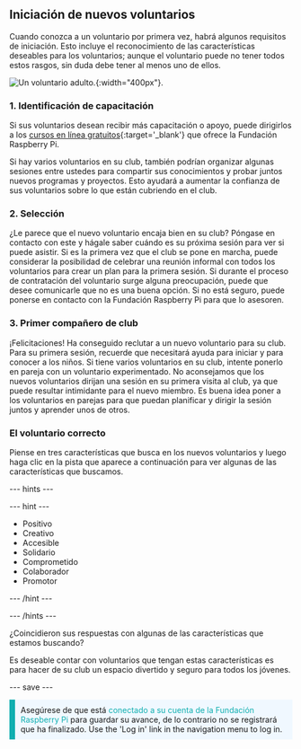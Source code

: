 ## Iniciación de nuevos voluntarios

Cuando conozca a un voluntario por primera vez, habrá algunos requisitos de iniciación. Esto incluye el reconocimiento de las características deseables para los voluntarios; aunque el voluntario puede no tener todos estos rasgos, sin duda debe tener al menos uno de ellos.

![Un voluntario adulto.](images/Safeguarding_Course_Assets_V2_Image31280x1933.png){:width="400px"}.
### 1. Identificación de capacitación

Si sus voluntarios desean recibir más capacitación o apoyo, puede dirigirlos a los [cursos en línea gratuitos](https://www.futurelearn.com/partners/raspberry-pi){:target='_blank'} que ofrece la Fundación Raspberry Pi.

Si hay varios voluntarios en su club, también podrían organizar algunas sesiones entre ustedes para compartir sus conocimientos y probar juntos nuevos programas y proyectos. Esto ayudará a aumentar la confianza de sus voluntarios sobre lo que están cubriendo en el club.

### 2. Selección

¿Le parece que el nuevo voluntario encaja bien en su club? Póngase en contacto con este y hágale saber cuándo es su próxima sesión para ver si puede asistir. Si es la primera vez que el club se pone en marcha, puede considerar la posibilidad de celebrar una reunión informal con todos los voluntarios para crear un plan para la primera sesión. Si durante el proceso de contratación del voluntario surge alguna preocupación, puede que desee comunicarle que no es una buena opción. Si no está seguro, puede ponerse en contacto con la Fundación Raspberry Pi para que lo asesoren.

### 3. Primer compañero de club

¡Felicitaciones! Ha conseguido reclutar a un nuevo voluntario para su club. Para su primera sesión, recuerde que necesitará ayuda para iniciar y para conocer a los niños. Si tiene varios voluntarios en su club, intente ponerlo en pareja con un voluntario experimentado. No aconsejamos que los nuevos voluntarios dirijan una sesión en su primera visita al club, ya que puede resultar intimidante para el nuevo miembro. Es buena idea poner a los voluntarios en parejas para que puedan planificar y dirigir la sesión juntos y aprender unos de otros.

### El voluntario correcto

Piense en tres características que busca en los nuevos voluntarios y luego haga clic en la pista que aparece a continuación para ver algunas de las características que buscamos.

--- hints ---

--- hint ---

* Positivo
* Creativo
* Accesible
* Solidario
* Comprometido
* Colaborador
* Promotor

--- /hint ---

--- /hints ---

¿Coincidieron sus respuestas con algunas de las características que estamos buscando?

Es deseable contar con voluntarios que tengan estas características es para hacer de su club un espacio divertido y seguro para todos los jóvenes.

--- save ---

<p style="border-left: solid; border-width:10px; border-color: #0faeb0; background-color: aliceblue; padding: 10px;">
Asegúrese de que está <span style="color: #0faeb0">conectado a su cuenta de la Fundación Raspberry Pi</span> para guardar su avance, de lo contrario no se registrará que ha finalizado. Use the 'Log in' link in the navigation menu to log in.
</p>
